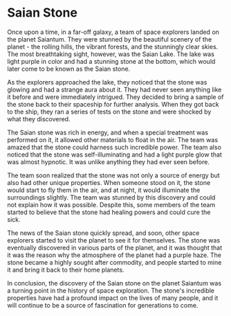 # Saian Stone

Once upon a time, in a far-off galaxy, a team of space explorers landed on the planet Saiantum. They were stunned by the beautiful scenery of the planet - the rolling hills, the vibrant forests, and the stunningly clear skies. The most breathtaking sight, however, was the Saian Lake. The lake was light purple in color and had a stunning stone at the bottom, which would later come to be known as the Saian stone.

As the explorers approached the lake, they noticed that the stone was glowing and had a strange aura about it. They had never seen anything like it before and were immediately intrigued. They decided to bring a sample of the stone back to their spaceship for further analysis. When they got back to the ship, they ran a series of tests on the stone and were shocked by what they discovered.

The Saian stone was rich in energy, and when a special treatment was performed on it, it allowed other materials to float in the air. The team was amazed that the stone could harness such incredible power. The team also noticed that the stone was self-illuminating and had a light purple glow that was almost hypnotic. It was unlike anything they had ever seen before.

The team soon realized that the stone was not only a source of energy but also had other unique properties. When someone stood on it, the stone would start to fly them in the air, and at night, it would illuminate the surroundings slightly. The team was stunned by this discovery and could not explain how it was possible. Despite this, some members of the team started to believe that the stone had healing powers and could cure the sick.

The news of the Saian stone quickly spread, and soon, other space explorers started to visit the planet to see it for themselves. The stone was eventually discovered in various parts of the planet, and it was thought that it was the reason why the atmosphere of the planet had a purple haze. The stone became a highly sought after commodity, and people started to mine it and bring it back to their home planets.

In conclusion, the discovery of the Saian stone on the planet Saiantum was a turning point in the history of space exploration. The stone's incredible properties have had a profound impact on the lives of many people, and it will continue to be a source of fascination for generations to come.
